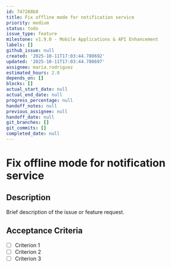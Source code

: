 ```yaml
---
id: 747288b8
title: Fix offline mode for notification service
priority: medium
status: todo
issue_type: feature
milestone: v1.9.0 - Mobile Applications & API Enhancement
labels: []
github_issue: null
created: '2025-10-11T17:03:44.780692'
updated: '2025-10-11T17:03:44.780697'
assignee: maria.rodriguez
estimated_hours: 2.0
depends_on: []
blocks: []
actual_start_date: null
actual_end_date: null
progress_percentage: null
handoff_notes: null
previous_assignee: null
handoff_date: null
git_branches: []
git_commits: []
completed_date: null
---
```


# Fix offline mode for notification service

## Description

Brief description of the issue or feature request.

## Acceptance Criteria

- [ ] Criterion 1
- [ ] Criterion 2
- [ ] Criterion 3